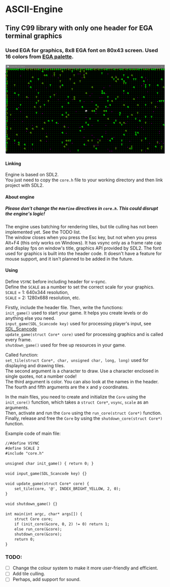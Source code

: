# ASCII-Engine
## Tiny C99 library with only one header for EGA terminal graphics
### Used EGA for graphics, 8x8 EGA font on 80x43 screen. Used 16 colors from [EGA palette](https://en.wikipedia.org/wiki/Enhanced_Graphics_Adapter#Color_palette).
![screenshot](https://github.com/Ztry8/ASCII-Engine/blob/main/screenshots/1.PNG)

#### Linking
Engine is based on SDL2.    
You just need to copy the `core.h` file to your working directory and then link project with SDL2.   

#### About engine
##### Please don't change the `#define` directives in `core.h`. This could disrupt the engine's logic!
The engine uses batching for rendering tiles, but tile culling has not been implemented yet. See the TODO list.   
The window closes when you press the Esc key, but not when you press Alt+F4 (this only works on Windows).
It has vsync only as a frame rate cap and display fps on window's title, graphics API provided by SDL2. The font used for graphics is built into the header code.
It doesn't have a feature for mouse support, and it isn't planned to be added in the future.

#### Using
Define `VSYNC` before including header for v-sync.   
Define the `SCALE` as a number to set the correct scale for your graphics.   
`SCALE` = 1: 640x344 resolution,   
`SCALE` = 2: 1280x688 resolution, etc.

Firstly, include the header file. Then, write the functions:   
`init_game()` used to start your game. It helps you create levels or do anything else you need.   
`input_game(SDL_Scancode key)` used for processing player's input, see [SDL_Scancode](https://wiki.libsdl.org/SDL2/SDL_Scancode)   
`update_game(struct Core* core)` used for processing graphics and is called every frame.   
`shutdown_game()` used for free up resources in your game.   

Called function:   
`set_tile(struct Core*, char, unsigned char, long, long)` used for displaying and drawing tiles.   
The second argument is a character to draw. Use a character enclosed in single quotes, not a number code!   
The third argument is color. You can also look at the names in the header.   
The fourth and fifth arguments are the x and y coordinates.

In the main files, you need to create and initialize the `Core` using the `init_core()` function, which takes a `struct Core*`, `vsync`, `scale` as an arguments.  
Then, activate and run the `Core` using the `run_core(struct Core*)` function.   
Finally, release and free the `Core` by using the `shutdown_core(struct Core*)` function.

Example code of main file:
```
//#define VSYNC
#define SCALE 2
#include "core.h"

unsigned char init_game() { return 0; }

void input_game(SDL_Scancode key) {}

void update_game(struct Core* core) {
	set_tile(core, '@', INDEX_BRIGHT_YELLOW, 2, 0);
}

void shutdown_game() {}

int main(int argc, char* args[]) {
	struct Core core;
	if (init_core(&core, 0, 2) != 0) return 1;
	else run_core(&core);
	shutdown_core(&core);
	return 0;
}
```

### TODO:
- [ ] Change the colour system to make it more user-friendly and efficient.
- [ ] Add tile culling.
- [ ] Perhaps, add support for sound.
